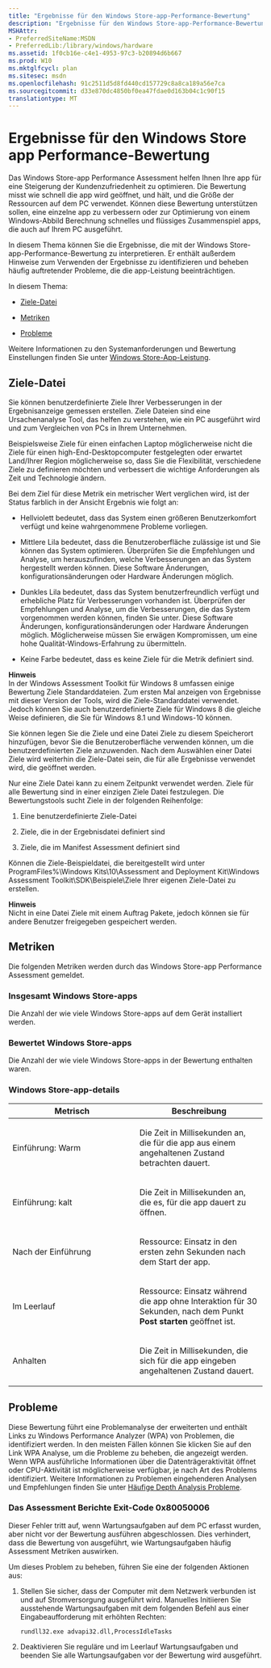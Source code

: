 ```yaml
---
title: "Ergebnisse für den Windows Store-app-Performance-Bewertung"
description: "Ergebnisse für den Windows Store-app-Performance-Bewertung"
MSHAttr:
- PreferredSiteName:MSDN
- PreferredLib:/library/windows/hardware
ms.assetid: 1f0cb16e-c4e1-4953-97c3-b20894d6b667
ms.prod: W10
ms.mktglfcycl: plan
ms.sitesec: msdn
ms.openlocfilehash: 91c2511d5d8fd440cd157729c8a8ca189a56e7ca
ms.sourcegitcommit: d33e870dc4850bf0ea47fdae0d163b04c1c90f15
translationtype: MT
---
```

# <a name="results-for-the-windows-store-app-performance-assessment"></a>Ergebnisse für den Windows Store app Performance-Bewertung


Das Windows Store-app Performance Assessment helfen Ihnen Ihre app für eine Steigerung der Kundenzufriedenheit zu optimieren. Die Bewertung misst wie schnell die app wird geöffnet, und hält, und die Größe der Ressourcen auf dem PC verwendet. Können diese Bewertung unterstützen sollen, eine einzelne app zu verbessern oder zur Optimierung von einem Windows-Abbild Berechnung schnelles und flüssiges Zusammenspiel apps, die auch auf Ihrem PC ausgeführt.

In diesem Thema können Sie die Ergebnisse, die mit der Windows Store-app-Performance-Bewertung zu interpretieren. Er enthält außerdem Hinweise zum Verwenden der Ergebnisse zu identifizieren und beheben häufig auftretender Probleme, die die app-Leistung beeinträchtigen.

In diesem Thema:

-   [Ziele-Datei](#bkmk-goals)

-   [Metriken](#bkmk-metrics)

-   [Probleme](#bkmk-issues)

Weitere Informationen zu den Systemanforderungen und Bewertung Einstellungen finden Sie unter [Windows Store-App-Leistung](windows-store-app-performance.md).

## <a name="a-href-idbkmk-goalsagoals-file"></a><a href="" id="bkmk-goals"></a>Ziele-Datei


Sie können benutzerdefinierte Ziele Ihrer Verbesserungen in der Ergebnisanzeige gemessen erstellen. Ziele Dateien sind eine Ursachenanalyse Tool, das helfen zu verstehen, wie ein PC ausgeführt wird und zum Vergleichen von PCs in Ihrem Unternehmen.

Beispielsweise Ziele für einen einfachen Laptop möglicherweise nicht die Ziele für einen high-End-Desktopcomputer festgelegten oder erwartet Land/Ihrer Region möglicherweise so, dass Sie die Flexibilität, verschiedene Ziele zu definieren möchten und verbessert die wichtige Anforderungen als Zeit und Technologie ändern.

Bei dem Ziel für diese Metrik ein metrischer Wert verglichen wird, ist der Status farblich in der Ansicht Ergebnis wie folgt an:

-   Hellviolett bedeutet, dass das System einen größeren Benutzerkomfort verfügt und keine wahrgenommene Probleme vorliegen.

-   Mittlere Lila bedeutet, dass die Benutzeroberfläche zulässige ist und Sie können das System optimieren. Überprüfen Sie die Empfehlungen und Analyse, um herauszufinden, welche Verbesserungen an das System hergestellt werden können. Diese Software Änderungen, konfigurationsänderungen oder Hardware Änderungen möglich.

-   Dunkles Lila bedeutet, dass das System benutzerfreundlich verfügt und erhebliche Platz für Verbesserungen vorhanden ist. Überprüfen der Empfehlungen und Analyse, um die Verbesserungen, die das System vorgenommen werden können, finden Sie unter. Diese Software Änderungen, konfigurationsänderungen oder Hardware Änderungen möglich. Möglicherweise müssen Sie erwägen Kompromissen, um eine hohe Qualität-Windows-Erfahrung zu übermitteln.

-   Keine Farbe bedeutet, dass es keine Ziele für die Metrik definiert sind.

**Hinweis**  
In der Windows Assessment Toolkit für Windows 8 umfassen einige Bewertung Ziele Standarddateien. Zum ersten Mal anzeigen von Ergebnisse mit dieser Version der Tools, wird die Ziele-Standarddatei verwendet. Jedoch können Sie auch benutzerdefinierte Ziele für Windows 8 die gleiche Weise definieren, die Sie für Windows 8.1 und Windows-10 können.

 

Sie können legen Sie die Ziele und eine Datei Ziele zu diesem Speicherort hinzufügen, bevor Sie die Benutzeroberfläche verwenden können, um die benutzerdefinierten Ziele anzuwenden. Nach dem Auswählen einer Datei Ziele wird weiterhin die Ziele-Datei sein, die für alle Ergebnisse verwendet wird, die geöffnet werden.

Nur eine Ziele Datei kann zu einem Zeitpunkt verwendet werden. Ziele für alle Bewertung sind in einer einzigen Ziele Datei festzulegen. Die Bewertungstools sucht Ziele in der folgenden Reihenfolge:

1.  Eine benutzerdefinierte Ziele-Datei

2.  Ziele, die in der Ergebnisdatei definiert sind

3.  Ziele, die im Manifest Assessment definiert sind

Können die Ziele-Beispieldatei, die bereitgestellt wird unter ProgramFiles%\\Windows Kits\\10\\Assessment and Deployment Kit\\Windows Assessment Toolkit\\SDK\\Beispiele\\Ziele Ihrer eigenen Ziele-Datei zu erstellen.

**Hinweis**  
Nicht in eine Datei Ziele mit einem Auftrag Pakete, jedoch können sie für andere Benutzer freigegeben gespeichert werden.

 

## <a name="a-href-idbkmk-metricsametrics"></a><a href="" id="bkmk-metrics"></a>Metriken


Die folgenden Metriken werden durch das Windows Store-app Performance Assessment gemeldet.

### <a name="total-windows-store-apps"></a>Insgesamt Windows Store-apps

Die Anzahl der wie viele Windows Store-apps auf dem Gerät installiert werden.

### <a name="windows-store-apps-assessed"></a>Bewertet Windows Store-apps

Die Anzahl der wie viele Windows Store-apps in der Bewertung enthalten waren.

### <a name="windows-store-app-details"></a>Windows Store-app-details

<table>
<colgroup>
<col width="50%" />
<col width="50%" />
</colgroup>
<thead>
<tr class="header">
<th>Metrisch</th>
<th>Beschreibung</th>
</tr>
</thead>
<tbody>
<tr class="odd">
<td><p>Einführung: Warm</p></td>
<td><p>Die Zeit in Millisekunden an, die für die app aus einem angehaltenen Zustand betrachten dauert.</p></td>
</tr>
<tr class="even">
<td><p>Einführung: kalt</p></td>
<td><p>Die Zeit in Millisekunden an, die es, für die app dauert zu öffnen.</p></td>
</tr>
<tr class="odd">
<td><p>Nach der Einführung</p></td>
<td><p>Ressource: Einsatz in den ersten zehn Sekunden nach dem Start der app.</p></td>
</tr>
<tr class="even">
<td><p>Im Leerlauf</p></td>
<td><p>Ressource: Einsatz während die app ohne Interaktion für 30 Sekunden, nach dem Punkt <strong>Post starten</strong> geöffnet ist.</p></td>
</tr>
<tr class="odd">
<td><p>Anhalten</p></td>
<td><p>Die Zeit in Millisekunden, die sich für die app eingeben angehaltenen Zustand dauert.</p></td>
</tr>
</tbody>
</table>

 

## <a name="a-href-idbkmk-issuesaissues"></a><a href="" id="bkmk-issues"></a>Probleme


Diese Bewertung führt eine Problemanalyse der erweiterten und enthält Links zu Windows Performance Analyzer (WPA) von Problemen, die identifiziert werden. In den meisten Fällen können Sie klicken Sie auf den Link WPA Analyse, um die Probleme zu beheben, die angezeigt werden. Wenn WPA ausführliche Informationen über die Datenträgeraktivität öffnet oder CPU-Aktivität ist möglicherweise verfügbar, je nach Art des Problems identifiziert. Weitere Informationen zu Problemen eingehenderen Analysen und Empfehlungen finden Sie unter [Häufige Depth Analysis Probleme](common-in-depth-analysis-issues.md).

### <a name="the-assessment-reports-an-exit-code-of-0x80050006"></a>Das Assessment Berichte Exit-Code 0x80050006

Dieser Fehler tritt auf, wenn Wartungsaufgaben auf dem PC erfasst wurden, aber nicht vor der Bewertung ausführen abgeschlossen. Dies verhindert, dass die Bewertung von ausgeführt, wie Wartungsaufgaben häufig Assessment Metriken auswirken.

Um dieses Problem zu beheben, führen Sie eine der folgenden Aktionen aus:

1.  Stellen Sie sicher, dass der Computer mit dem Netzwerk verbunden ist und auf Stromversorgung ausgeführt wird. Manuelles Initiieren Sie ausstehende Wartungsaufgaben mit dem folgenden Befehl aus einer Eingabeaufforderung mit erhöhten Rechten:

    `rundll32.exe advapi32.dll,ProcessIdleTasks`

2.  Deaktivieren Sie reguläre und im Leerlauf Wartungsaufgaben und beenden Sie alle Wartungsaufgaben vor der Bewertung wird ausgeführt.

 

 






